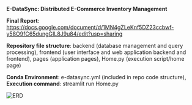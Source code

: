 **E-DataSync: Distributed E-Commerce Inventory Management**

**Final Report**: https://docs.google.com/document/d/1MN4gZLeKnf5DZ23ccbwf-y58O9fC65dungGIL8J9u84/edit?usp=sharing

**Repository file structure**:
backend (database management and query processing),
frontend (user interface and web application backend and frontend),
pages (application pages),
Home.py (execution script/home page)

**Conda Environment**: e-datasync.yml (included in repo code structure),
**Execution command**: streamlit run Home.py

![ERD](https://github.com/hjang8659/E-DataSync-Distributed-E-Commerce-Inventory-Management/assets/156507308/728b16f3-c5da-4007-b69c-d8f05fc48eed)
